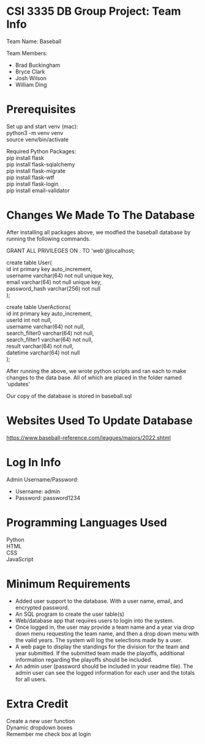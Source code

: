 # CSI 3335 DB Group Project: Team Info
Team Name: Baseball

Team Members:
- Brad Buckingham
- Bryce Clark
- Josh Wilson
- William Ding

# Prerequisites
Set up and start venv (mac): \
python3 -m venv venv \
source venv/bin/activate

Required Python Packages:\
pip install flask \
pip install flask-sqlalchemy \
pip install flask-migrate \
pip install flask-wtf \
pip install flask-login \
pip install email-validator

# Changes We Made To The Database
After installing all packages above, we modfied the baseball database by running the following commands.


GRANT ALL PRIVILEGES ON *.* TO 'web'@localhost;

create table User( \
id int primary key auto_increment, \
username varchar(64) not null unique key, \
email varchar(64) not null unique key, \
password_hash varchar(256) not null \
);

create table UserActions( \
id int primary key auto_increment, \
userId int not null, \
username varchar(64) not null, \
search_filter0 varchar(64) not null, \
search_filter1 varchar(64) not null, \
result varchar(64) not null, \
datetime varchar(64) not null \
);

After running the above, we wrote python scripts and ran each to make changes to the data base. All of which are placed in the folder named 'updates'


Our copy of the database is stored in baseball.sql


# Websites Used To Update Database
https://www.baseball-reference.com/leagues/majors/2022.shtml

# Log In Info
Admin Username/Password:
- Username: admin
- Password: password1234


# Programming Languages Used
Python \
HTML \
CSS \
JavaScript

# Minimum Requirements
- Added user support to the database. With a user name, email, and encrypted password.
- An SQL program to create the user table(s)
- Web/database app that requires users to login into the system.
- Once logged in, the user may provide a team name and a year via drop down menu requesting the team name, and then a drop down menu with the valid years. The system will log the selections made by a user.
- A web page to display the standings for the division for the team and year submitted. If the submitted team made the playoffs, additional information regarding the playoffs should be included.
- An admin user (password should be included in your readme file). The admin user can see the logged information for each user and the totals for all users.

# Extra Credit
Create a new user function \
Dynamic dropdown boxes \
Remember me check box at login


